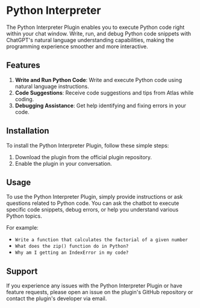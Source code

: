 # Python Interpreter

The Python Interpreter Plugin enables you to execute Python code right within your chat window. Write, run, and debug Python code snippets with ChatGPT's natural language understanding capabilities, making the programming experience smoother and more interactive.

## Features

1. **Write and Run Python Code**: Write and execute Python code using natural language instructions.
2. **Code Suggestions**: Receive code suggestions and tips from Atlas while coding.
3. **Debugging Assistance**: Get help identifying and fixing errors in your code.

## Installation

To install the Python Interpreter Plugin, follow these simple steps:

1. Download the plugin from the official plugin repository.
2. Enable the plugin in your conversation.

## Usage

To use the Python Interpreter Plugin, simply provide instructions or ask questions related to Python code. You can ask the chatbot to execute specific code snippets, debug errors, or help you understand various Python topics.

For example:

- `Write a function that calculates the factorial of a given number`
- `What does the zip() function do in Python?`
- `Why am I getting an IndexError in my code?`

## Support

If you experience any issues with the Python Interpreter Plugin or have feature requests, please open an issue on the plugin's GitHub repository or contact the plugin's developer via email.
